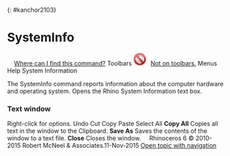 ---
---

{: #kanchor2103}
# SystemInfo
 [![images/transparent.gif](images/transparent.gif)Where can I find this command?](javascript:void(0);) Toolbars
![images/-no-toolbar-button.png](images/-no-toolbar-button.png) [Not on toolbars.](toolbarwhattodo.html) 
Menus
Help
System Information

The SystemInfo command reports information about the computer hardware and operating system.
Opens the Rhino System Information text box.

### Text window
Right-click for options.
Undo
Cut
Copy
Paste
Select All
 **Copy All** 
Copies all text in the window to the Clipboard.
 **Save As** 
Saves the contents of the window to a text file.
 **Close** 
Closes the window.
&#160;
&#160;
Rhinoceros 6 © 2010-2015 Robert McNeel &amp; Associates.11-Nov-2015
 [Open topic with navigation](systeminfo.html) 

